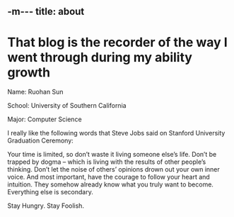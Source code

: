 -m---
title: about
---

# That blog is the recorder of the way I went through during my ability growth


Name: Ruohan Sun   

School: University of Southern California  

Major: Computer Science


I really like the following words that Steve Jobs said on Stanford University Graduation Ceremony:

Your time is limited, so don’t waste it living someone else’s life. Don’t be trapped by dogma – which is living with the results of other people’s thinking. Don’t let the noise of others’ opinions drown out your own inner voice. And most important, have the courage to follow your heart and intuition. They somehow already know what you truly want to become. Everything else is secondary.

Stay Hungry. Stay Foolish.




